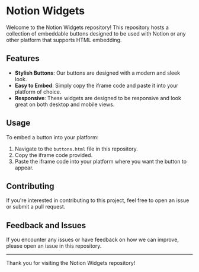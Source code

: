 # Notion Widgets

Welcome to the Notion Widgets repository! This repository hosts a collection of embeddable buttons designed to be used with Notion or any other platform that supports HTML embedding.

## Features

- **Stylish Buttons**: Our buttons are designed with a modern and sleek look.
- **Easy to Embed**: Simply copy the iframe code and paste it into your platform of choice.
- **Responsive**: These widgets are designed to be responsive and look great on both desktop and mobile views.

## Usage

To embed a button into your platform:

1. Navigate to the `buttons.html` file in this repository.
2. Copy the iframe code provided.
3. Paste the iframe code into your platform where you want the button to appear.

## Contributing

If you're interested in contributing to this project, feel free to open an issue or submit a pull request.

## Feedback and Issues

If you encounter any issues or have feedback on how we can improve, please open an issue in this repository.

---

Thank you for visiting the Notion Widgets repository!
